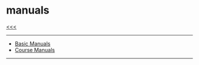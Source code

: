 
manuals
======

[<<<](https://github.com/ttltrk/PRG/blob/master/CODING.MD)

---

* <a href="https://github.com/ttltrk/PRG/blob/master/MANUALS.MD">Basic Manuals</a>
* <a href="https://github.com/ttltrk/PRG/blob/master/COUR_MAN.MD">Course Manuals</a>

---
